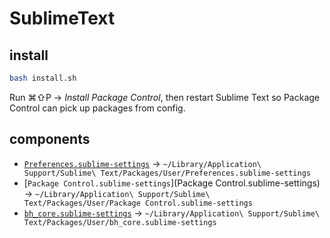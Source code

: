 # SublimeText

## install

```bash
bash install.sh
```

Run ⌘⇧P -> *Install Package Control*, then restart Sublime Text so Package Control can pick up packages from config.

## components

- [`Preferences.sublime-settings`](Preferences.sublime-settings) -> `~/Library/Application\ Support/Sublime\ Text/Packages/User/Preferences.sublime-settings`
- [`Package Control.sublime-settings`](Package Control.sublime-settings) -> `~/Library/Application\ Support/Sublime\ Text/Packages/User/Package Control.sublime-settings`
- [`bh_core.sublime-settings`](bh_core.sublime-settings) -> `~/Library/Application\ Support/Sublime\ Text/Packages/User/bh_core.sublime-settings`

